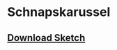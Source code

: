 #  Schnapskarussel


## [Download Sketch](https://github.com/Jackjan4/Schnapskarussel/archive/master.zip)

